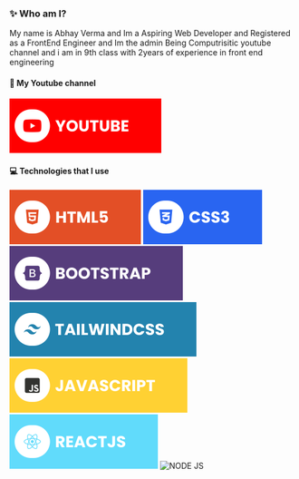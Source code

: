 ### ✨ Who am I?
My name is Abhay Verma and Im a Aspiring Web Developer and Registered as a FrontEnd Engineer and Im the admin Being Computrisitic youtube channel and i am in 9th class with 2years of experience in front end engineering

#### 🔗 My Youtube channel
[![YouTube](./youtube.svg)](https://www.youtube.com/channel/UCHaTfEKNEsaq4t_BtXkBkdw)

#### 💻 Technologies that I use
![HTML5](./html.svg) ![CSS3](./css.svg) ![Bootstrap](./bootstrap.svg) ![TailwindCSS](./tailwind.svg) ![JavaScript](./javascript.svg) ![React](./react.svg)  ![NODE JS](./reactee.svg) 
